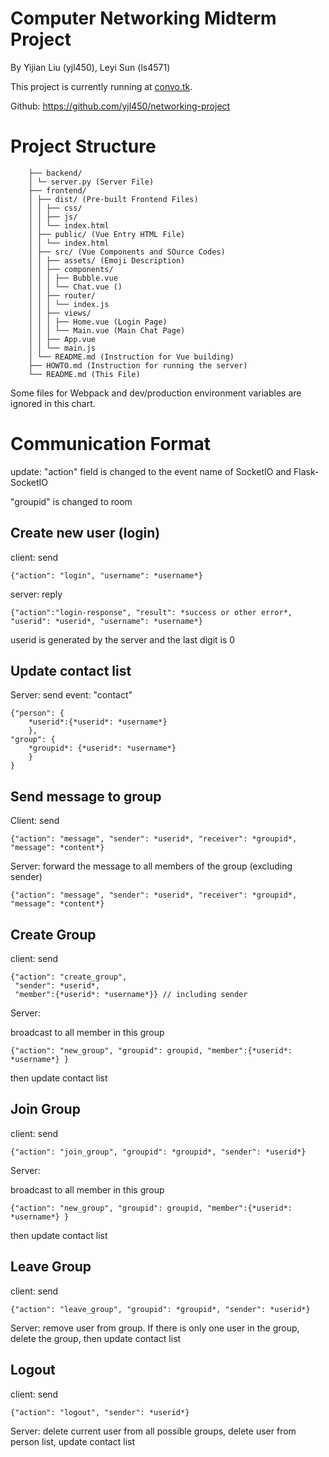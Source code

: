 # Computer Networking Midterm Project

By Yijian Liu (yjl450), Leyi Sun (ls4571)

This project is currently running at [convo.tk](http://convo.tk/).

Github: https://github.com/yjl450/networking-project
# Project Structure
        ├── backend/
        │ └─ server.py (Server File)
        ├── frontend/
        │ ├── dist/ (Pre-built Frontend Files)
        │ │ ├── css/
        │ │ ├── js/
        │ │ └── index.html
        │ ├── public/ (Vue Entry HTML File)
        │ │ └── index.html
        │ ├── src/ (Vue Components and SOurce Codes)
        │ │ ├── assets/ (Emoji Description)
        │ │ ├── components/
        │ │ │ ├── Bubble.vue
        │ │ │ └── Chat.vue ()
        │ │ ├── router/
        │ │ │ └── index.js
        │ │ ├── views/
        │ │ │ ├── Home.vue (Login Page)
        │ │ │ └── Main.vue (Main Chat Page)
        │ │ ├── App.vue
        │ │ └── main.js
        │ └── README.md (Instruction for Vue building)
        ├── HOWTO.md (Instruction for running the server)
        └── README.md (This File)
Some files for Webpack and dev/production environment variables are ignored in this chart.
# Communication Format
update: "action" field is changed to the event name of SocketIO and Flask-SocketIO

"groupid" is changed to room


## Create new user (login)
client: send 
    
    {"action": "login", "username": *username*}

server: reply 
    
    {"action":"login-response", "result": *success or other error*, "userid": *userid*, "username": *username*}

userid is generated by the server and the last digit is 0

## Update contact list

Server: send event: "contact"

    {"person": {
        *userid*:{*userid*: *username*}
        },
    "group": {
        *groupid*: {*userid*: *username*}
        }  
    }

## Send message to group
Client: send 
    
    {"action": "message", "sender": *userid*, "receiver": *groupid*, "message": *content*}

Server: forward the message to all members of the group (excluding sender) 
    
    {"action": "message", "sender": *userid*, "receiver": *groupid*, "message": *content*}

## Create Group
client: send

    {"action": "create_group", 
     "sender": *userid*, 
     "member":{*userid*: *username*}} // including sender
Server: 

broadcast to all member in this group 
    
    {"action": "new_group", "groupid": groupid, "member":{*userid*: *username*} }

then update contact list 

## Join Group
client: send 

    {"action": "join_group", "groupid": *groupid*, "sender": *userid*}
Server: 

broadcast to all member in this group 

    {"action": "new_group", "groupid": groupid, "member":{*userid*: *username*} }

then update contact list

## Leave Group
client: send 

    {"action": "leave_group", "groupid": *groupid*, "sender": *userid*}
Server: remove user from group. If there is only one user in the group, delete the group, then update contact list

## Logout
client: send

    {"action": "logout", "sender": *userid*}

Server: delete current user from all possible groups, delete user from person list, update contact list

